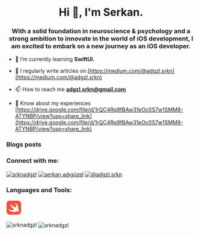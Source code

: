 <h1 align="center">Hi 👋, I'm Serkan.</h1>
<h3 align="center">With a solid foundation in neuroscience & psychology and a strong ambition to innovate in the world of iOS development, I am excited to embark on a new journey as an iOS developer.</h3>

- 🌱 I’m currently learning **SwiftUI.**

- 📝 I regularly write articles on [https://medium.com/@adgzl.srkn](https://medium.com/@adgzl.srkn)

- 📫 How to reach me **adgzl.srkn@gmail.com**

- 📄 Know about my experiences [https://drive.google.com/file/d/1rQC4Rq9fBAw31eOc0S7w1SMM8-ATYNBP/view?usp=share_link](https://drive.google.com/file/d/1rQC4Rq9fBAw31eOc0S7w1SMM8-ATYNBP/view?usp=share_link)

### Blogs posts
<!-- BLOG-POST-LIST:START -->
<!-- BLOG-POST-LIST:END -->

<h3 align="left">Connect with me:</h3>
<p align="left">
<a href="https://twitter.com/srknadgzl" target="blank"><img align="center" src="https://raw.githubusercontent.com/rahuldkjain/github-profile-readme-generator/master/src/images/icons/Social/twitter.svg" alt="srknadgzl" height="30" width="40" /></a>
<a href="https://stackoverflow.com/users/serkan adıgüzel" target="blank"><img align="center" src="https://raw.githubusercontent.com/rahuldkjain/github-profile-readme-generator/master/src/images/icons/Social/stack-overflow.svg" alt="serkan adıgüzel" height="30" width="40" /></a>
<a href="https://medium.com/@adgzl.srkn" target="blank"><img align="center" src="https://raw.githubusercontent.com/rahuldkjain/github-profile-readme-generator/master/src/images/icons/Social/medium.svg" alt="@adgzl.srkn" height="30" width="40" /></a>
</p>

<h3 align="left">Languages and Tools:</h3>
<p align="left"> <a href="https://developer.apple.com/swift/" target="_blank" rel="noreferrer"> <img src="https://raw.githubusercontent.com/devicons/devicon/master/icons/swift/swift-original.svg" alt="swift" width="40" height="40"/> </a> </p>

<p><img align="left" src="https://github-readme-stats.vercel.app/api/top-langs?username=srknadgzl&show_icons=true&locale=en&layout=compact" alt="srknadgzl" /></p>

<p>&nbsp;<img align="center" src="https://github-readme-stats.vercel.app/api?username=srknadgzl&show_icons=true&locale=en" alt="srknadgzl" /></p>
